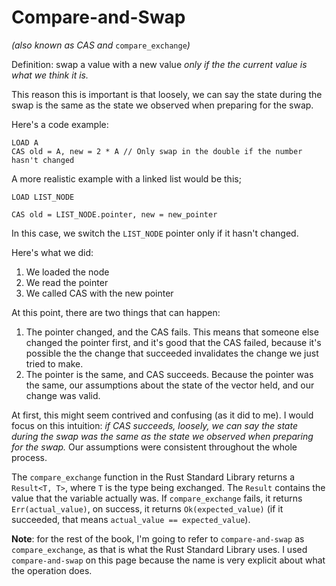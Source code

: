 # Compare-and-Swap

_(also known as CAS and_ `compare_exchange`_)_

Definition: swap a value with a new value _only if the the current value is what
we think it is._

This reason this is important is that loosely, we can say the state during the
swap is the same as the state we observed when preparing for the swap.

Here's a code example:

```
LOAD A
CAS old = A, new = 2 * A // Only swap in the double if the number hasn't changed
```

A more realistic example with a linked list would be this;

```
LOAD LIST_NODE

CAS old = LIST_NODE.pointer, new = new_pointer
```

In this case, we switch the `LIST_NODE` pointer only if it hasn't changed.

Here's what we did:

1. We loaded the node
2. We read the pointer
3. We called CAS with the new pointer

At this point, there are two things that can happen:

1. The pointer changed, and the CAS fails. This means that someone else changed
   the pointer first, and it's good that the CAS failed, because it's possible
   the the change that succeeded invalidates the change we just tried to make.
2. The pointer is the same, and CAS succeeds. Because the pointer was the same,
   our assumptions about the state of the vector held, and our change was valid.

At first, this might seem contrived and confusing (as it did to me). I would
focus on this intuition: _if CAS succeeds, loosely, we can say the state during
the swap was the same as the state we observed when preparing for the swap._ Our
assumptions were consistent throughout the whole process.

The `compare_exchange` function in the Rust Standard Library returns a
`Result<T, T>`, where `T` is the type being exchanged. The `Result` contains the
value that the variable actually was. If `compare_exchange` fails, it returns
`Err(actual_value)`, on success, it returns `Ok(expected_value)` (if it
succeeded, that means `actual_value == expected_value`).

**Note**: for the rest of the book, I'm going to refer to `compare-and-swap` as
`compare_exchange`, as that is what the Rust Standard Library uses. I used
`compare-and-swap` on this page because the name is very explicit about what the
operation does.
